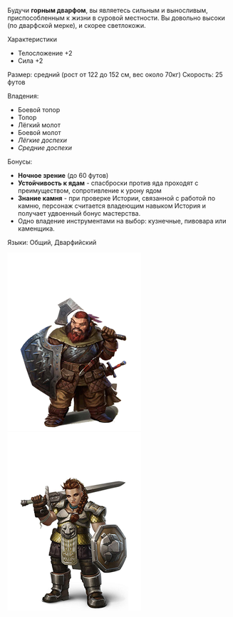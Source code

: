 Будучи **горным дварфом**, вы являетесь сильным и выносливым, приспособленным к жизни в суровой местности. Вы довольно высоки (по дварфской мерке), и скорее светлокожи.

Характеристики
- Телосложение +2
- Сила +2

Размер: средний (рост от 122 до 152 см, вес около 70кг)
Скорость: 25 футов

Владения:
 - Боевой топор
 - Топор
 - Лёгкий молот
 - Боевой молот
 - *Лёгкие доспехи*
 - *Средние доспехи*

Бонусы:
- **Ночное зрение** (до 60 футов)
- **Устойчивость к ядам** - спасброски против яда проходят с преимуществом, сопротивление к урону ядом
- **Знание камня** - при проверке Истории, связанной с работой по камню, персонаж считается владеющим навыком История и получает удвоенный бонус мастерства.
- Одно владение инструментами на выбор: кузнечные, пивовара или каменщика.

Языки: Общий, Дварфийский

![Горный дварф](../../Img/R-dwarf-mount1.png)![Горный дварф](../../Img/R-dwarf-mount2.png)